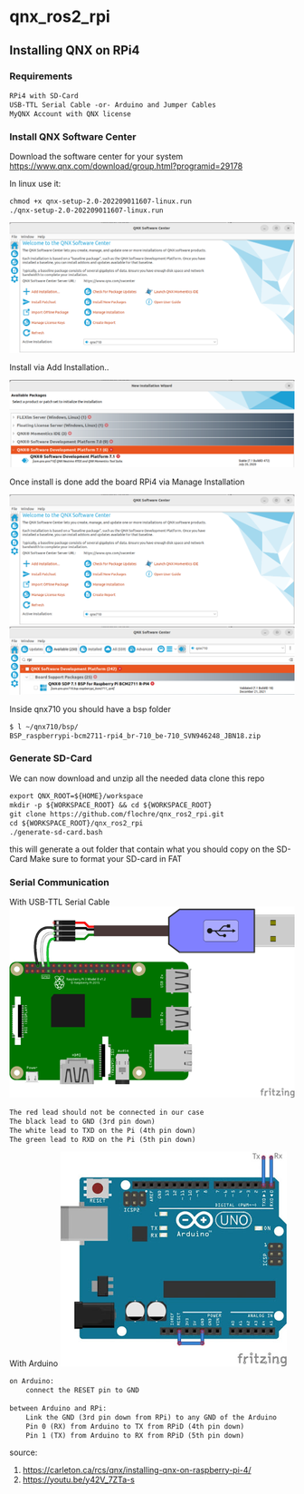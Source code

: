 # qnx_ros2_rpi

## Installing QNX on RPi4

### Requirements
```
RPi4 with SD-Card
USB-TTL Serial Cable -or- Arduino and Jumper Cables
MyQNX Account with QNX license
```

### Install QNX Software Center
Download the software center for your system
https://www.qnx.com/download/group.html?programid=29178

In linux use it:
```
chmod +x qnx-setup-2.0-202209011607-linux.run
./qnx-setup-2.0-202209011607-linux.run
```

![QNX SW Center](doc/images/QNX_sw_center.png "QNX SW Center")

Install via Add Installation..

![QNX SW 710](doc/images/install_qnx_sw_dev_710.png "QNX SW 710")

Once install is done add the board RPi4 via Manage Installation

![QNX SW Center](doc/images/QNX_sw_center.png "QNX SW Center")
![QNX SW Install RPi](doc/images/install_rpi_board.png "QNX SW Install RPi")

Inside qnx710 you should have a bsp folder
```
$ l ~/qnx710/bsp/
BSP_raspberrypi-bcm2711-rpi4_br-710_be-710_SVN946248_JBN18.zip
```

### Generate SD-Card
We can now download and unzip all the needed data
clone this repo
```
export QNX_ROOT=${HOME}/workspace
mkdir -p ${WORKSPACE_ROOT} && cd ${WORKSPACE_ROOT}
git clone https://github.com/flochre/qnx_ros2_rpi.git
cd ${WORKSPACE_ROOT}/qnx_ros2_rpi
./generate-sd-card.bash
```

this will generate a out folder that contain what you should copy on the SD-Card
Make sure to format your SD-card in FAT

### Serial Communication
With USB-TTL Serial Cable
![RPi-Console-connection](doc/images/learn_raspberry_pi_piconsole_bb.png "RPi-Console-connection")
```
The red lead should not be connected in our case
The black lead to GND (3rd pin down)
The white lead to TXD on the Pi (4th pin down)
The green lead to RXD on the Pi (5th pin down)
```

With Arduino
![Arduino-as-TTL-converter](doc/images/USB-to-TTL-converter-using-arduino-UNO-R3.png "Arduino-as-TTL-converter")
```
on Arduino: 
    connect the RESET pin to GND

between Arduino and RPi:
    Link the GND (3rd pin down from RPi) to any GND of the Arduino
    Pin 0 (RX) from Arduino to TX from RPiD (4th pin down)
    Pin 1 (TX) from Arduino to RX from RPiD (5th pin down)
```

source:

1. https://carleton.ca/rcs/qnx/installing-qnx-on-raspberry-pi-4/
1. https://youtu.be/y42V_7ZTa-s